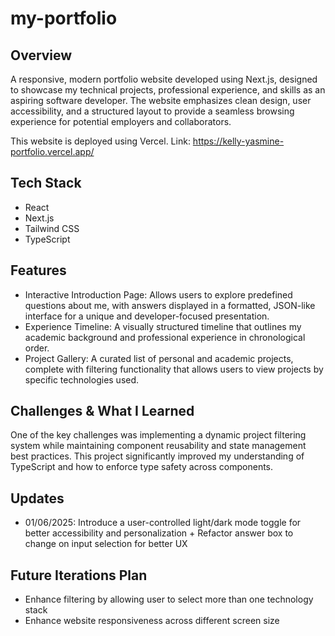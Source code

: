 # my-portfolio

## Overview
A responsive, modern portfolio website developed using Next.js, designed to showcase my technical projects, professional experience, and skills as an aspiring software developer. The website emphasizes clean design, user accessibility, and a structured layout to provide a seamless browsing experience for potential employers and collaborators.

This website is deployed using Vercel. Link: https://kelly-yasmine-portfolio.vercel.app/


## Tech Stack
- React
- Next.js
- Tailwind CSS
- TypeScript

## Features
- Interactive Introduction Page: Allows users to explore predefined questions about me, with answers displayed in a formatted, JSON-like interface for a unique and developer-focused presentation.
- Experience Timeline: A visually structured timeline that outlines my academic background and professional experience in chronological order.
- Project Gallery: A curated list of personal and academic projects, complete with filtering functionality that allows users to view projects by specific technologies used.

## Challenges & What I Learned
One of the key challenges was implementing a dynamic project filtering system while maintaining component reusability and state management best practices. This project significantly improved my understanding of TypeScript and how to enforce type safety across components. 

## Updates
- 01/06/2025: Introduce a user-controlled light/dark mode toggle for better accessibility and personalization + Refactor answer box to change on input selection for better UX


## Future Iterations Plan
- Enhance filtering by allowing user to select more than one technology stack
- Enhance website responsiveness across different screen size
